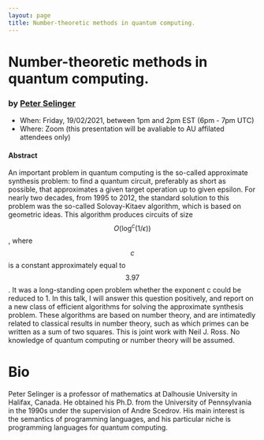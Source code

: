```yaml
---
layout: page
title: Number-theoretic methods in quantum computing.
---
```


Number-theoretic methods in quantum computing.
======
### by [Peter Selinger]()

- When: Friday, 19/02/2021, between 1pm and 2pm EST (6pm - 7pm UTC)
- Where: Zoom (this presentation will be avaliable to AU affilated attendees only)

#### Abstract

An important problem in quantum computing is the so-called approximate
synthesis problem: to find a quantum circuit, preferably as short as
possible, that approximates a given target operation up to given
epsilon. For nearly two decades, from 1995 to 2012, the standard
solution to this problem was the so-called Solovay-Kitaev algorithm,
which is based on geometric ideas. This algorithm produces circuits of
size $$O(\mathsf{log}^c(1/\epsilon))$$, where $$c$$ is a constant
approximately equal to $$3.97$$. It was a long-standing open problem
whether the exponent c could be reduced to 1. In this talk, I will
answer this question positively, and report on a new class of
efficient algorithms for solving the approximate synthesis
problem. These algorithms are based on number theory, and are
intimatedly related to classical results in number theory, such as
which primes can be written as a sum of two squares.  This is joint
work with Neil J. Ross. No knowledge of quantum computing or number
theory will be assumed.

# Bio

Peter Selinger is a professor of mathematics at Dalhousie
University in Halifax, Canada. He obtained his Ph.D. from the
University of Pennsylvania in the 1990s under the supervision of Andre
Scedrov. His main interest is the semantics of programming languages,
and his particular niche is programming languages for quantum
computing.

